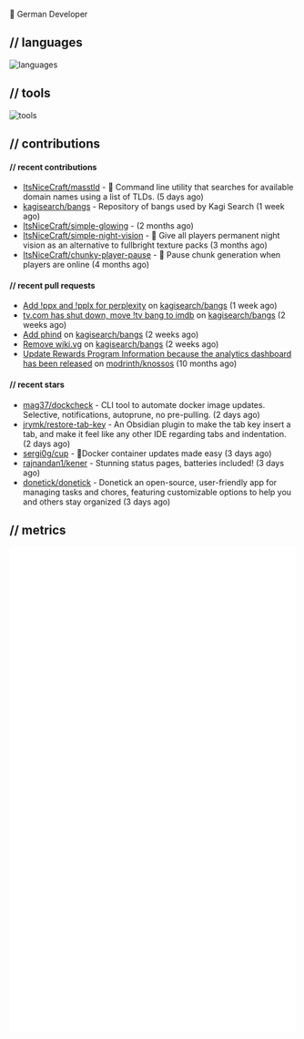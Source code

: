 👋 German Developer

## // languages
![languages](https://skillicons.dev/icons?i=py,go,bash)

## // tools

![tools](https://skillicons.dev/icons?i=androidstudio,arch,aws,azure,cloudflare,discord,docker,figma,fediverse,gcp,git,github,githubactions,gitlab,grafana,idea,jenkins,linux,mastodon,mongodb,nodejs,prometheus,raspberrypi,selenium,svg,twitter,workers,vercel,visualstudio,vscode)

## // contributions

#### // recent contributions

- [ItsNiceCraft/masstld](https://github.com/ItsNiceCraft/masstld) - 🧭 Command line utility that searches for available domain names using a list of TLDs. (5 days ago)
- [kagisearch/bangs](https://github.com/kagisearch/bangs) - Repository of bangs used by Kagi Search (1 week ago)
- [ItsNiceCraft/simple-glowing](https://github.com/ItsNiceCraft/simple-glowing) -  (2 months ago)
- [ItsNiceCraft/simple-night-vision](https://github.com/ItsNiceCraft/simple-night-vision) - 🔦 Give all players permanent night vision as an alternative to fullbright texture packs (3 months ago)
- [ItsNiceCraft/chunky-player-pause](https://github.com/ItsNiceCraft/chunky-player-pause) - 🚦 Pause chunk generation when players are online (4 months ago)

#### // recent pull requests

- [Add !ppx and !pplx for perplexity](https://github.com/kagisearch/bangs/pull/187) on [kagisearch/bangs](https://github.com/kagisearch/bangs) (1 week ago)
- [tv.com has shut down, move !tv bang to imdb](https://github.com/kagisearch/bangs/pull/180) on [kagisearch/bangs](https://github.com/kagisearch/bangs) (2 weeks ago)
- [Add phind](https://github.com/kagisearch/bangs/pull/178) on [kagisearch/bangs](https://github.com/kagisearch/bangs) (2 weeks ago)
- [Remove wiki.vg](https://github.com/kagisearch/bangs/pull/173) on [kagisearch/bangs](https://github.com/kagisearch/bangs) (2 weeks ago)
- [Update Rewards Program Information because the analytics dashboard has been released](https://github.com/modrinth/knossos/pull/1712) on [modrinth/knossos](https://github.com/modrinth/knossos) (10 months ago)

#### // recent stars

- [mag37/dockcheck](https://github.com/mag37/dockcheck) - CLI tool to automate docker image updates. Selective, notifications, autoprune, no pre-pulling. (2 days ago)
- [jrymk/restore-tab-key](https://github.com/jrymk/restore-tab-key) - An Obsidian plugin to make the tab key insert a tab, and make it feel like any other IDE regarding tabs and indentation. (2 days ago)
- [sergi0g/cup](https://github.com/sergi0g/cup) - 🥤Docker container updates made easy (3 days ago)
- [rajnandan1/kener](https://github.com/rajnandan1/kener) - Stunning status pages, batteries included! (3 days ago)
- [donetick/donetick](https://github.com/donetick/donetick) - Donetick an open-source, user-friendly app for managing tasks and chores, featuring customizable options to help you and others stay organized (3 days ago)

## // metrics

![metrics](/github-metrics.svg)